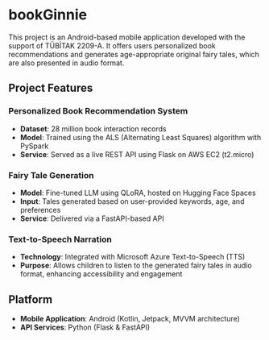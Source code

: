 #  bookGinnie

This project is an Android-based mobile application developed with the support of TÜBİTAK 2209-A. It offers users personalized book recommendations and generates age-appropriate original fairy tales, which are also presented in audio format.

##  Project Features

###  Personalized Book Recommendation System
- **Dataset**: 28 million book interaction records
- **Model**: Trained using the ALS (Alternating Least Squares) algorithm with PySpark
- **Service**: Served as a live REST API using Flask on AWS EC2 (t2.micro)

###  Fairy Tale Generation
- **Model**: Fine-tuned LLM using QLoRA, hosted on Hugging Face Spaces
- **Input**: Tales generated based on user-provided keywords, age, and preferences
- **Service**: Delivered via a FastAPI-based API

###  Text-to-Speech Narration
- **Technology**: Integrated with Microsoft Azure Text-to-Speech (TTS)
- **Purpose**: Allows children to listen to the generated fairy tales in audio format, enhancing accessibility and engagement

##  Platform
- **Mobile Application**: Android (Kotlin, Jetpack, MVVM architecture)
- **API Services**: Python (Flask & FastAPI)
